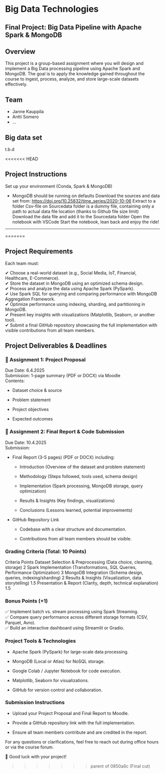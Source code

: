 # Big Data Technologies  
## Final Project: Big Data Pipeline with Apache Spark &amp; MongoDB  

## Overview  
This project is a group-based assignment where you will design and implement a Big Data processing pipeline using Apache Spark and MongoDB. The goal is to apply the knowledge gained throughout the course to ingest, process, analyze, and store large-scale datasets effectively.  

## Team
- Janne Kauppila
- Antti Somero
- ...  

## Big data set  
t.b.d  

<<<<<<< HEAD
## Project Instructions
Set up your environment (Conda, Spark & MongoDB)
- MongoDB should be running on defaults
Download the sources and data set from: https://doi.org/10.25832/time_series/2020-10-06
Extract to a folder
Csv-file on Sourcedata folder is a dummy file, containing only a path to actual data file location (thanks to Github file size limit)
Download the data file and add it to the Sourcedata folder
Open the notebook with VSCode
Start the notebook, lean back and enjoy the ride!
---
=======
## Project Requirements  
Each team must: 

✔ Choose a real-world dataset (e.g., Social Media, IoT, Financial, Healthcare, E-Commerce).  
✔ Store the dataset in MongoDB using an optimized schema design.  
✔ Process and analyze the data using Apache Spark (PySpark).  
✔ Use Spark SQL for querying and comparing performance with MongoDB Aggregation Framework.  
✔ Optimize performance using indexing, sharding, and partitioning in MongoDB.  
✔ Present key insights with visualizations (Matplotlib, Seaborn, or another tool).  
✔ Submit a final GitHub repository showcasing the full implementation with visible contributions from all team members.  

## Project Deliverables & Deadlines  

### 📌 Assignment 1: Project Proposal  
Due Date: 6.4.2025  
Submission: 1-page summary (PDF or DOCX) via Moodle  
Contents:  

- Dataset choice & source

- Problem statement

- Project objectives

- Expected outcomes

### 📌 Assignment 2: Final Report & Code Submission  
Due Date: 10.4.2025  
Submission:  

- Final Report (3-5 pages) (PDF or DOCX) including:

  - Introduction (Overview of the dataset and problem statement)

  - Methodology (Steps followed, tools used, schema design)

  - Implementation (Spark processing, MongoDB storage, query optimization)

  - Results & Insights (Key findings, visualizations)

  - Conclusions (Lessons learned, potential improvements)

- GitHub Repository Link

  - Codebase with a clear structure and documentation.

  - Contributions from all team members should be visible.

### Grading Criteria (Total: 10 Points)  
Criteria	Points
Dataset Selection & Preprocessing (Data choice, cleaning, storage)	2
Spark Implementation (Transformations, SQL Queries, Performance Optimization)	3
MongoDB Integration (Schema design, queries, indexing/sharding)	2
Results & Insights (Visualization, data storytelling)	1.5
Presentation & Report (Clarity, depth, technical explanation)	1.5

### Bonus Points (+1)  
✅ Implement batch vs. stream processing using Spark Streaming.  
✅ Compare query performance across different storage formats (CSV, Parquet, Avro).  
✅ Build an interactive dashboard using Streamlit or Gradio.  

### Project Tools & Technologies  
- Apache Spark (PySpark) for large-scale data processing.  

- MongoDB (Local or Atlas) for NoSQL storage.  

- Google Colab / Jupyter Notebook for code execution.  

- Matplotlib, Seaborn for visualizations.  

- GitHub for version control and collaboration.  

### Submission Instructions  
- Upload your Project Proposal and Final Report to Moodle.  

- Provide a GitHub repository link with the full implementation.  

- Ensure all team members contribute and are credited in the report.  

For any questions or clarifications, feel free to reach out during office hours or via the course forum.    

🚀 Good luck with your project!
>>>>>>> parent of 0850a6c (Final cut)
